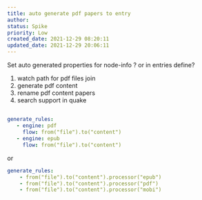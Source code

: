 ```yaml
---
title: auto generate pdf papers to entry
author: 
status: Spike
priority: Low
created_date: 2021-12-29 08:20:11
updated_date: 2021-12-29 20:06:11
---
```


Set auto generated properties for node-info ? or in entries define?

1. watch path for pdf files join
2. generate pdf content
3. rename pdf content papers
4. search support in quake

##

```yaml
generate_rules:
   - engine: pdf
     flow: from("file").to("content")
   - engine: epub
     flow: from("file").to("content")
```

or

```yaml
generate_rules:
    - from("file").to("content").processor("epub")
    - from("file").to("content").processor("pdf")
    - from("file").to("content").processor("mobi")
```
